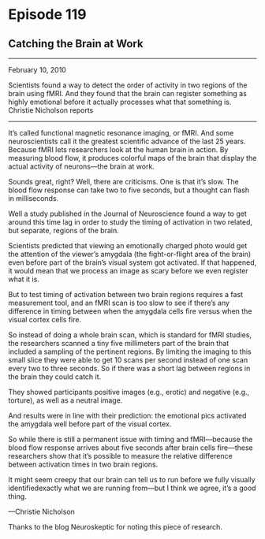 # Episode 119

## Catching the Brain at Work

---

February 10, 2010

Scientists found a way to detect the order of activity in two regions of the brain using fMRI. And they found that the brain can register something as highly emotional before it actually processes what that something is. Christie Nicholson reports

---

It’s called functional magnetic resonance imaging, or fMRI. And some neuroscientists call it the greatest scientific advance of the last 25 years. Because fMRI lets researchers look at the human brain in action. By measuring blood flow, it produces colorful maps of the brain that display the actual activity of neurons—the brain at work.

Sounds great, right? Well, there are criticisms. One is that it’s slow. The blood flow response can take two to five seconds, but a thought can flash in milliseconds.

Well a study published in the Journal of Neuroscience found a way to get around this time lag in order to study the timing of activation in two related, but separate, regions of the brain.

Scientists predicted that viewing an emotionally charged photo would get the attention of the viewer’s amygdala (the fight-or-flight area of the brain) even before part of the brain’s visual system got activated. If that happened, it would mean that we process an image as scary before we even register what it is.

But to test timing of activation between two brain regions requires a fast measurement tool, and an fMRI scan is too slow to see if there’s any difference in timing between when the amygdala cells fire versus when the visual cortex cells fire.

So instead of doing a whole brain scan, which is standard for fMRI studies, the researchers scanned a tiny five millimeters part of the brain that included a sampling of the pertinent regions. By limiting the imaging to this small slice they were able to get 10 scans per second instead of one scan every two to three seconds. So if there was a short lag between regions in the brain they could catch it.

They showed participants positive images (e.g., erotic) and negative (e.g., torture), as well as a neutral image.

And results were in line with their prediction: the emotional pics activated the amygdala well before part of the visual cortex.

So while there is still a permanent issue with timing and fMRI—because the blood flow response arrives about five seconds after brain cells fire—these researchers show that it’s possible to measure the relative difference between activation times in two brain regions.

It might seem creepy that our brain can tell us to run before we fully visually identifiedexactly what we are running from—but I think we agree, it’s a good thing.

—Christie Nicholson

Thanks to the blog Neuroskeptic for noting this piece of research.

